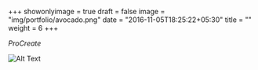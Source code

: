 +++
showonlyimage = true
draft = false
image = "img/portfolio/avocado.png"
date = "2016-11-05T18:25:22+05:30"
title = ""
weight = 6
+++

*ProCreate*

![Alt Text](/img/portfolio/avocado.png)